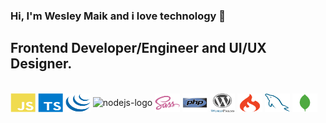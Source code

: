 ### Hi, I'm Wesley Maik and i love technology 👋
## Frontend Developer/Engineer and UI/UX Designer. 
<div style="display: inline_block"><br>
  <img align="center" alt="javascript-logo" height="30" width="40" src="https://raw.githubusercontent.com/devicons/devicon/master/icons/javascript/javascript-plain.svg">
  <img align="center" alt="typescript-logo" height="30" width="40" src="https://raw.githubusercontent.com/devicons/devicon/master/icons/typescript/typescript-plain.svg">
  <img align="center" alt="jquery-logo" height="30" width="40" src="https://raw.githubusercontent.com/devicons/devicon/master/icons/jquery/jquery-plain.svg">
  <img align="center" alt="nodejs-logo" height="30" width="40" src="https://raw.githubusercontent.com/simple-icons/simple-icons/develop/assets/readme/nodedotjs-white.svg">
  <img align="center" alt="sass-logo" height="30" width="40" src="https://raw.githubusercontent.com/devicons/devicon/master/icons/sass/sass-original.svg">
  <img align="center" alt="php-logo" height="30" width="40" src="https://raw.githubusercontent.com/devicons/devicon/master/icons/php/php-original.svg">
  <img align="center" alt="wordpress-logo" height="30" width="40" src="https://raw.githubusercontent.com/devicons/devicon/master/icons/wordpress/wordpress-original.svg">
  <img align="center" alt="codeigniter-logo" height="30" width="40" src="https://raw.githubusercontent.com/devicons/devicon/master/icons/codeigniter/codeigniter-plain.svg">
  <img align="center" alt="mysql-logo" height="30" width="40" src="https://raw.githubusercontent.com/devicons/devicon/master/icons/mysql/mysql-plain.svg">
  <img align="center" alt="mongodb-logo" height="30" width="40" src="https://raw.githubusercontent.com/devicons/devicon/master/icons/mongodb/mongodb-plain.svg">
</div>

